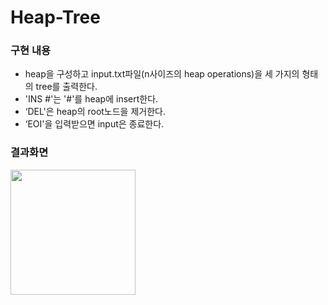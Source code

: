 # Heap-Tree

### 구현 내용
- heap을 구성하고 input.txt파일(n사이즈의 heap operations)을 세 가지의 형태의 tree를 출력한다.
- 'INS #'는 '#'를 heap에 insert한다.
- ‘DEL'은 heap의 root노드을 제거한다.
- ‘EOI'을 입력받으면 input은 종료한다.

### 결과화면
<div>
<img src="https://user-images.githubusercontent.com/28249931/71654604-f26ee980-2d75-11ea-9e75-c0c2e2477e2c.PNG" width="200"></img>
</div>
